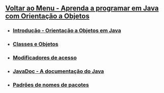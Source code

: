 

## [Voltar ao Menu - Aprenda a programar em Java com Orientação a Objetos](../menu.md)

- ### [Introdução - Orientação a Objetos em Java](./Material-Estudo/Introducao.md)

- ### [Classes e Objetos](./Material-Estudo/classesEObjetos.md)

- ### [Modificadores de acesso](./Material-Estudo/modificadoresDeAcesso.md)

- ### [JavaDoc - A documentação do Java](./Material-Estudo/JavaDoc.md)

- ### [Padrões de nomes de pacotes](./Material-Estudo/padroesNomesPacotes.md)